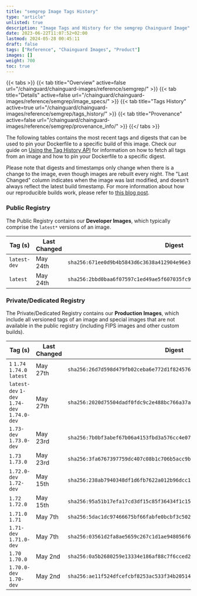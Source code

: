 ```yaml
---
title: "semgrep Image Tags History"
type: "article"
unlisted: true
description: "Image Tags and History for the semgrep Chainguard Image"
date: 2023-06-22T11:07:52+02:00
lastmod: 2024-05-28 00:45:11
draft: false
tags: ["Reference", "Chainguard Images", "Product"]
images: []
weight: 700
toc: true
---
```


{{< tabs >}}
{{< tab title="Overview" active=false url="/chainguard/chainguard-images/reference/semgrep/" >}}
{{< tab title="Details" active=false url="/chainguard/chainguard-images/reference/semgrep/image_specs/" >}}
{{< tab title="Tags History" active=true url="/chainguard/chainguard-images/reference/semgrep/tags_history/" >}}
{{< tab title="Provenance" active=false url="/chainguard/chainguard-images/reference/semgrep/provenance_info/" >}}
{{</ tabs >}}

The following tables contains the most recent tags and digests that can be used to pin your Dockerfile to a specific build of this image. Check our guide on [Using the Tag History API](/chainguard/chainguard-images/using-the-tag-history-api/) for information on how to fetch all tags from an image and how to pin your Dockerfile to a specific digest.

Please note that digests and timestamps only change when there is a change to the image, even though images are rebuilt every night. The "Last Changed" column indicates when the image was last modified, and doesn't always reflect the latest build timestamp. For more information about how our reproducible builds work, please refer to [this blog post](https://www.chainguard.dev/unchained/reproducing-chainguards-reproducible-image-builds).

### Public Registry
The Public Registry contains our **Developer Images**, which typically comprise the `latest*` versions of an image.

| Tag (s)       | Last Changed | Digest                                                                    |
|---------------|--------------|---------------------------------------------------------------------------|
|  `latest-dev` | May 24th     | `sha256:671ee0d9b4b5843d6c3638a412904e96e34b5168c8a43458db91335da311e7ab` |
|  `latest`     | May 24th     | `sha256:2bbd0baa6f07597c1ed49ae5f607035fc9f885cbeeac8afd5d7b6b17d55ee27d` |


### Private/Dedicated Registry
The Private/Dedicated Registry contains our **Production Images**, which include all versioned tags of an image and special images that are not available in the public registry (including FIPS images and other custom builds).

| Tag (s)                                       | Last Changed | Digest                                                                    |
|-----------------------------------------------|--------------|---------------------------------------------------------------------------|
|  `1` `1.74` `1.74.0` `latest`                 | May 27th     | `sha256:26d7d598d479fb02ceba6e772d1f824576e20e60b4ef07582a3559c3eec7f0c3` |
|  `latest-dev` `1-dev` `1.74-dev` `1.74.0-dev` | May 27th     | `sha256:2020d75504dadf0fdc9c2e488bc766a37a52e7fe9d2e5bd62a0bd3a27cac2a6c` |
|  `1.73-dev` `1.73.0-dev`                      | May 23rd     | `sha256:7b0bf3abef67b06a4153fbd3a576cc4e0700d44e5a8de6b2863a80717a8ce364` |
|  `1.73` `1.73.0`                              | May 23rd     | `sha256:3fa6767397759dc407c08b1c706b5acc9b3588a054b22d6832fd59abd4369332` |
|  `1.72.0-dev` `1.72-dev`                      | May 15th     | `sha256:238ab7940348df1d6fb7622a012b96dcc1db608d2cd0dcfa4d9f52179d608058` |
|  `1.72` `1.72.0`                              | May 15th     | `sha256:95a51b17efa17cd3df15c85f36434f1c157925c8163fa9f46248d62dd518443a` |
|  `1.71.0` `1.71`                              | May 7th      | `sha256:5dac1dc97466675bf66fabfe0bcbf3c502fe6b0e911e776bf0a6055afc724928` |
|  `1.71-dev` `1.71.0-dev`                      | May 7th      | `sha256:03561d2fa8ae5659c267c1d1ae948056f63ed4d0e315616244f607ddbafe858d` |
|  `1.70` `1.70.0`                              | May 2nd      | `sha256:0a5b2680259e13334e186af88c7f6cced2bf3d96af82e929e902c7449956a0b8` |
|  `1.70.0-dev` `1.70-dev`                      | May 2nd      | `sha256:ae11f524dfcefcbf8253ac533f34b20514eac76e66502b6fb423e1057c72fe11` |

